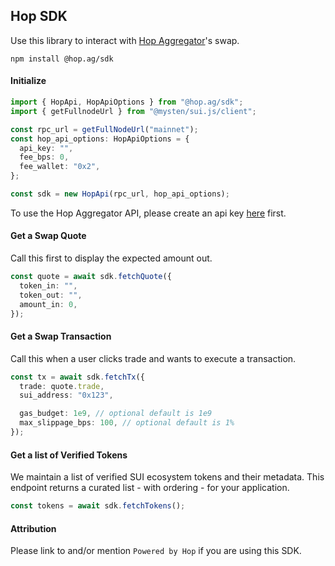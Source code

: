 ## Hop SDK

Use this library to interact with [Hop Aggregator](hop.ag)'s swap.

`npm install @hop.ag/sdk`

#### Initialize

```typescript
import { HopApi, HopApiOptions } from "@hop.ag/sdk";
import { getFullnodeUrl } from "@mysten/sui.js/client";

const rpc_url = getFullNodeUrl("mainnet");
const hop_api_options: HopApiOptions = {
  api_key: "",
  fee_bps: 0,
  fee_wallet: "0x2",
};

const sdk = new HopApi(rpc_url, hop_api_options);
```

To use the Hop Aggregator API, please create an api key [here](https://hop.ag) first.

#### Get a Swap Quote

Call this first to display the expected amount out.

```typescript
const quote = await sdk.fetchQuote({
  token_in: "",
  token_out: "",
  amount_in: 0,
});
```

#### Get a Swap Transaction

Call this when a user clicks trade and wants to execute a transaction.

```typescript
const tx = await sdk.fetchTx({
  trade: quote.trade,
  sui_address: "0x123",

  gas_budget: 1e9, // optional default is 1e9
  max_slippage_bps: 100, // optional default is 1%
});
```

#### Get a list of Verified Tokens
We maintain a list of verified SUI ecosystem tokens and their metadata. This
endpoint returns a curated list - with ordering - for your application.

```typescript
const tokens = await sdk.fetchTokens();
```

#### Attribution

Please link to and/or mention `Powered by Hop` if you are using this SDK.
